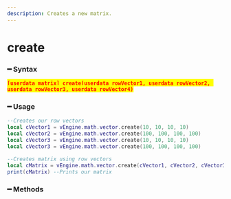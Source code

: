 ```yaml
---
description: Creates a new matrix.
---
```


# create

### ━ Syntax

<mark style="color:red;">**`[userdata matrix] create(userdata rowVector1, userdata rowVector2, userdata rowVector3, userdata rowVector4)`**</mark>

### ━ Usage

```lua
--Creates our row vectors
local cVector1 = vEngine.math.vector.create(10, 10, 10, 10)
local cVector2 = vEngine.math.vector.create(100, 100, 100, 100)
local cVector3 = vEngine.math.vector.create(10, 10, 10, 10)
local cVector3 = vEngine.math.vector.create(100, 100, 100, 100)

--Creates matrix using row vectors
local cMatrix = vEngine.math.vector.create(cVector1, cVector2, cVector3, cVector4)
print(cMatrix) --Prints our matrix
```

### **━ Methods**
